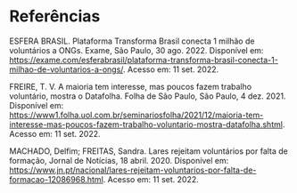 # Referências

ESFERA BRASIL. Plataforma Transforma Brasil conecta 1 milhão de voluntários a ONGs. Exame, São Paulo, 30 ago. 2022. Disponível em: https://exame.com/esferabrasil/plataforma-transforma-brasil-conecta-1-milhao-de-voluntarios-a-ongs/. Acesso em: 11 set. 2022.


FREIRE, T. V. A maioria tem interesse, mas poucos fazem trabalho voluntário, mostra o Datafolha. Folha de São Paulo, São Paulo, 4 dez. 2021. Disponível em: https://www1.folha.uol.com.br/seminariosfolha/2021/12/maioria-tem-interesse-mas-poucos-fazem-trabalho-voluntario-mostra-datafolha.shtml. Acesso em: 11 set. 2022.
 

MACHADO, Delfim; FREITAS, Sandra. Lares rejeitam voluntários por falta de formação, Jornal de Notícias, 18 abril. 2020. Disponível em: https://www.jn.pt/nacional/lares-rejeitam-voluntarios-por-falta-de-formacao-12086968.html.  Acesso em: 11 set. 2022.
